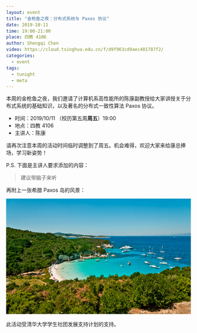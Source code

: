 ```yaml
---
layout: event
title: "金枪鱼之夜：分布式系统与 Paxos 协议"
date: 2019-10-11
time: 19:00-21:00
place: 四教 4106
author: Shengqi Chen
video: https://cloud.tsinghua.edu.cn/f/d9f963cd9aec401787f2/
categories:
  - event
tags:
  - tunight
  - meta
---
```


本周的金枪鱼之夜，我们邀请了计算机系高性能所的陈康副教授给大家讲授关于分布式系统的基础知识，以及著名的分布式一致性算法 Paxos 协议。

<!--more-->

* 时间：2019/10/11 （校历第五周**周五**）19:00
* 地点：四教 4106
* 主讲人：陈康

请再次注意本周的活动时间临时调整到了周五。机会难得，欢迎大家来给康总捧场，学习新姿势！

P.S. 下面是主讲人要求添加的内容：

> 建议带脑子来听

再附上一张希腊 Paxos 岛的风景：

![Paxos Island](/assets/img/events/paxos-island.jpg)

此活动受清华大学学生社团发展支持计划的支持。
